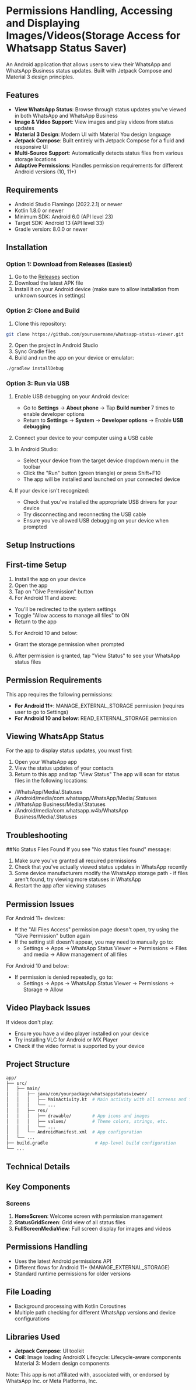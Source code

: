 # Permissions Handling, Accessing and Displaying Images/Videos(Storage Access for Whatsapp Status Saver)


An Android application that allows users to view their WhatsApp and WhatsApp Business status updates. Built with Jetpack Compose and Material 3 design principles.


## Features

- **View WhatsApp Status**: Browse through status updates you've viewed in both WhatsApp and WhatsApp Business
- **Image & Video Support**: View images and play videos from status updates
- **Material 3 Design**: Modern UI with Material You design language
- **Jetpack Compose**: Built entirely with Jetpack Compose for a fluid and responsive UI
- **Multi-Source Support**: Automatically detects status files from various storage locations
- **Adaptive Permissions**: Handles permission requirements for different Android versions (10, 11+)


## Requirements

- Android Studio Flamingo (2022.2.1) or newer
- Kotlin 1.8.0 or newer
- Minimum SDK: Android 6.0 (API level 23)
- Target SDK: Android 13 (API level 33)
- Gradle version: 8.0.0 or newer

## Installation

### Option 1: Download from Releases (Easiest)

1. Go to the [Releases](https://github.com/yourusername/whatsapp-status-viewer/releases) section
2. Download the latest APK file
3. Install it on your Android device (make sure to allow installation from unknown sources in settings)

### Option 2: Clone and Build

1. Clone this repository:
```bash
git clone https://github.com/yourusername/whatsapp-status-viewer.git
```
2. Open the project in Android Studio
3. Sync Gradle files
4. Build and run the app on your device or emulator:
```bash
./gradlew installDebug
```

### Option 3: Run via USB

1. Enable USB debugging on your Android device:
   - Go to **Settings** → **About phone** → Tap **Build number** 7 times to enable developer options
   - Return to **Settings** → **System** → **Developer options** → Enable **USB debugging**

2. Connect your device to your computer using a USB cable

3. In Android Studio:
   - Select your device from the target device dropdown menu in the toolbar
   - Click the "Run" button (green triangle) or press Shift+F10
   - The app will be installed and launched on your connected device

4. If your device isn't recognized:
   - Check that you've installed the appropriate USB drivers for your device
   - Try disconnecting and reconnecting the USB cable
   - Ensure you've allowed USB debugging on your device when prompted
  
     
## Setup Instructions
## First-time Setup
1. Install the app on your device
2. Open the app
3. Tap on "Give Permission" button
4. For Android 11 and above:
  - You'll be redirected to the system settings
  - Toggle "Allow access to manage all files" to ON
  - Return to the app
5. For Android 10 and below:
  - Grant the storage permission when prompted
6. After permission is granted, tap "View Status" to see your WhatsApp status files

## Permission Requirements
This app requires the following permissions:

- **For Android 11+**: MANAGE_EXTERNAL_STORAGE permission (requires user to go to Settings)
- **For Android 10 and below**: READ_EXTERNAL_STORAGE permission

## Viewing WhatsApp Status
For the app to display status updates, you must first:
1. Open your WhatsApp app
2. View the status updates of your contacts
3. Return to this app and tap "View Status"
The app will scan for status files in the following locations:

- /WhatsApp/Media/.Statuses
- /Android/media/com.whatsapp/WhatsApp/Media/.Statuses
- /WhatsApp Business/Media/.Statuses
- /Android/media/com.whatsapp.w4b/WhatsApp Business/Media/.Statuses

## Troubleshooting
##No Status Files Found
If you see "No status files found" message:

1. Make sure you've granted all required permissions
2. Check that you've actually viewed status updates in WhatsApp recently
3. Some device manufacturers modify the WhatsApp storage path - if files aren't found, try viewing more statuses in WhatsApp
4. Restart the app after viewing statuses

## Permission Issues
For Android 11+ devices:

  - If the "All Files Access" permission page doesn't open, try using the "Give Permission" button again
  - If the setting still doesn't appear, you may need to manually go to:
    - Settings → Apps → WhatsApp Status Viewer → Permissions → Files and media → Allow management of all files

For Android 10 and below:

- If permission is denied repeatedly, go to:
    - Settings → Apps → WhatsApp Status Viewer → Permissions → Storage → Allow

## Video Playback Issues
If videos don't play:
- Ensure you have a video player installed on your device
- Try installing VLC for Android or MX Player
- Check if the video format is supported by your device

## Project Structure
```bash
app/
├── src/
│   ├── main/
│   │   ├── java/com/yourpackage/whatsappstatusviewer/
│   │   │   ├── MainActivity.kt  # Main activity with all screens and functionality
│   │   │   └── ...
│   │   ├── res/
│   │   │   ├── drawable/        # App icons and images
│   │   │   ├── values/          # Theme colors, strings, etc.
│   │   │   └── ...
│   │   └── AndroidManifest.xml  # App configuration
│   └── ...
├── build.gradle                  # App-level build configuration
└── ...
```

## Technical Details
## Key Components
### Screens

1. **HomeScreen**: Welcome screen with permission management
2. **StatusGridScreen**: Grid view of all status files
3. **FullScreenMediaView**: Full screen display for images and videos

## Permissions Handling
- Uses the latest Android permissions API
- Different flows for Android 11+ (MANAGE_EXTERNAL_STORAGE)
- Standard runtime permissions for older versions

## File Loading

- Background processing with Kotlin Coroutines
- Multiple path checking for different WhatsApp versions and device configurations

## Libraries Used

- **Jetpack Compose**: UI toolkit
- **Coil**: Image loading
AndroidX Lifecycle: Lifecycle-aware components
Material 3: Modern design components



Note: This app is not affiliated with, associated with, or endorsed by WhatsApp Inc. or Meta Platforms, Inc.
